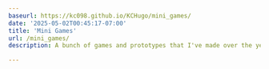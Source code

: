 ```yaml
---
baseurl: https://kc098.github.io/KCHugo/mini_games/
date: '2025-05-02T00:45:17-07:00'
title: 'Mini Games'
url: /mini_games/
description: A bunch of games and prototypes that I've made over the years.

---
```

